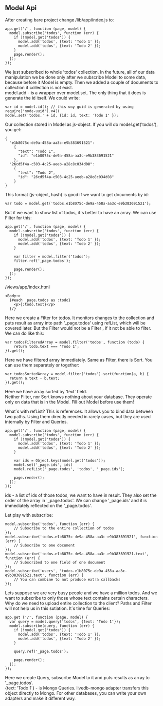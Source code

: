 ## Model Api

After creating bare project change /lib/app/index.js to:

```
app.get('/', function (page, model) {
  model.subscribe('todos', function (err) {
    if (!model.get('todos')) {
      model.add('todos', {text: 'Todo 1' });
      model.add('todos', {text: 'Todo 2' });
    }
    page.render();
  });
});
```

We just subscribed to whole 'todos' collection. In the future, all of our data manipulation we be done only after we subscribe Model to some data, because before it Model is empty. Then we added a couple of documents to collection if collection is not exist.  
model.add - is a wrapper over model.set. The only thing that it does is generate the id itself. We could write:

```
var id = model.id(); // this way guid is generated by using require('node-uuid').v4()
model.set('todos.' + id, {id: id, text: 'Todo 1' });
```

Our collection stored in Model as js-object. If you will do model.get('todos'), you get:

```
{
  "e1b8075c-de9a-458a-aa3c-e9b383691521":
    {
      "text": "Todo 1",
      "id": "e1b8075c-de9a-458a-aa3c-e9b383691521"
    },
  "26cd5f4a-c503-4c25-aeeb-a28c8c034d08":
    {
      "text": "Todo 2",
      "id": "26cd5f4a-c503-4c25-aeeb-a28c8c034d08"
    }
}
```

This format (js-object, hash) is good if we want to get documents by id:

```
var todo = model.get('todos.e1b8075c-de9a-458a-aa3c-e9b383691521');
```

But if we want to show list of todos, it`s better to have an array. We can use Filter for this:

```
app.get('/', function (page, model) {
  model.subscribe('todos', function (err) {
    if (!model.get('todos')) {
      model.add('todos', {text: 'Todo 1' });
      model.add('todos', {text: 'Todo 2' });
    }

    var filter = model.filter('todos');
    filter.ref('_page.todos');

    page.render();
  });
});
```

/views/app/index.html

```
<Body:>
  {#each _page.todos as :todo}
    <p>{:todo.text}</p>
  {/}
```

Here we create a Filter for todos. It monitors changes to the collection and puts result as array into path '_page.todos' using refList, which will be covered later. But the Filter would not be a Filter , if it not be able to filter. We can do like this:

```
var todosFilteredArray = model.filter('todos', function (todo) {
    return todo.text === 'Todo 1';
}).get();
```

Here we have filtered array immediately. Same as Filter, there is Sort. You can use them separately or together:

```
var todosSortedArray = model.filter('todos').sort(function(a, b) {
  return a.text - b.text;
}).get();
```

Here we have array sorted by 'text' field.  
Neither Filter, nor Sort knows nothing about your database. They operate only on data that is in the Model. Fill out Model before use them!

What`s with refList? This is references. It allows you to bind data between two paths. Using them directly needed in rarely cases, but they are used internally by Filter and Queries.

```
app.get('/', function (page, model) {
  model.subscribe('todos', function (err) {
    if (!model.get('todos')) {
      model.add('todos', {text: 'Todo 1' });
      model.add('todos', {text: 'Todo 2' });
    }
    
    var ids = Object.keys(model.get('todos'));
    model.set('_page.ids', ids)
    model.refList('_page.todos', 'todos', '_page.ids');

    page.render();
  });
});
```

ids - a list of ids of those todos, we want to have in result. They also set the order of the array in '_page.todos'. We can change '_page.ids' and it is immediately reflected on the '_page.todos'.

Let play with subscribe:

```
model.subscribe('todos', function (err) {
    // Subscribe to the entire collection of todos
});
model.subscribe('todos.e1b8075c-de9a-458a-aa3c-e9b383691521', function (err) {
    // Subscribe to one document
});
model.subscribe('todos.e1b8075c-de9a-458a-aa3c-e9b383691521.text', function (err) {
    // Subscribed to one field of one document
});
model.subscribe('users', 'todos.e1b8075c-de9a-458a-aa3c-e9b383691521.text', function (err) {
    // You can combine to not produce extra callbacks
});
```

Lets suppose we are very busy people and we have a million todos. And we want to subscribe to only those whose text contains certain characters. Why do we need to upload entire collection to the client? Paths and Filter will not help us in this sutiation. It`s time for Queries:

```
app.get ('/', function (page, model) {
  var query = model.query('todos', {text: 'Todo 1'});
  model.subscribe(query, function (err) {
    if (!model.get('todos')) {
      model.add('todos', {text: 'Todo 1' });
      model.add('todos', {text: 'Todo 2' });
    }

    query.ref('_page.todos');

    page.render();
  });
});
```

Here we create Query, subscribe Model to it and puts results as array to '_page.todos'.  
{text: 'Todo 1'} - is Mongo Queries. livedb-mongo adapter transfers this object directly to Mongo. For other databases, you can write your own adapters and make it different way.
